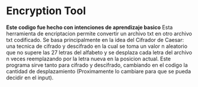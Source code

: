 # Encryption Tool

**Este codigo fue hecho con intenciones de aprendizaje basico**
Esta herramienta de encriptacion permite convertir un archivo txt en otro archivo txt codificado. Se basa principalmente en la idea del Cifrador de Caesar: una tecnica de cifrado y descifrado en la cual se toma un valor n aleatorio que no supere las 
27 letras del alfabeto y se desplaza cada letra del archivo n veces reemplazando por la letra nueva en la posicion actual.
Este programa sirve tanto para cifrado y descifrado, cambiando en el codigo la cantidad de desplazamiento (Proximamente lo cambiare para que se pueda decidir en el input).
